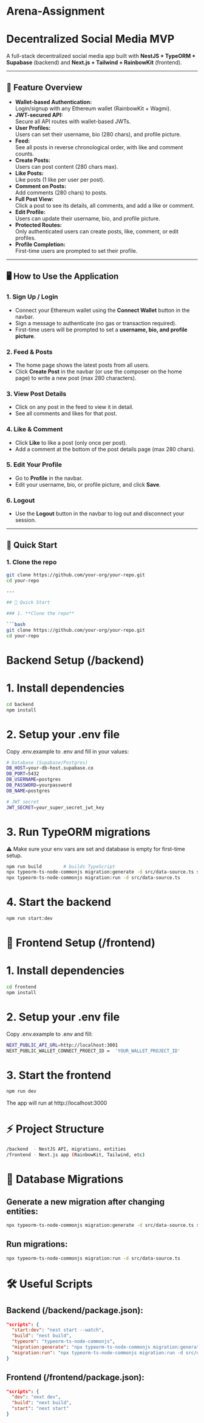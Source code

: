 # Arena-Assignment

# Decentralized Social Media MVP

A full-stack decentralized social media app built with **NestJS + TypeORM + Supabase** (backend) and **Next.js + Tailwind + RainbowKit** (frontend).

---

## 🚀 Feature Overview

- **Wallet-based Authentication:**  
  Login/signup with any Ethereum wallet (RainbowKit + Wagmi).
- **JWT-secured API:**  
  Secure all API routes with wallet-based JWTs.
- **User Profiles:**  
  Users can set their username, bio (280 chars), and profile picture.
- **Feed:**  
  See all posts in reverse chronological order, with like and comment counts.
- **Create Posts:**  
  Users can post content (280 chars max).
- **Like Posts:**  
  Like posts (1 like per user per post).
- **Comment on Posts:**  
  Add comments (280 chars) to posts.
- **Full Post View:**  
  Click a post to see its details, all comments, and add a like or comment.
- **Edit Profile:**  
  Users can update their username, bio, and profile picture.
- **Protected Routes:**  
  Only authenticated users can create posts, like, comment, or edit profiles.
- **Profile Completion:**  
  First-time users are prompted to set their profile.

---

## 🖥️ How to Use the Application

### 1. **Sign Up / Login**
- Connect your Ethereum wallet using the **Connect Wallet** button in the navbar.
- Sign a message to authenticate (no gas or transaction required).
- First-time users will be prompted to set a **username, bio, and profile picture**.

### 2. **Feed & Posts**
- The home page shows the latest posts from all users.
- Click **Create Post** in the navbar (or use the composer on the home page) to write a new post (max 280 characters).

### 3. **View Post Details**
- Click on any post in the feed to view it in detail.
- See all comments and likes for that post.

### 4. **Like & Comment**
- Click **Like** to like a post (only once per post).
- Add a comment at the bottom of the post details page (max 280 chars).

### 5. **Edit Your Profile**
- Go to **Profile** in the navbar.
- Edit your username, bio, or profile picture, and click **Save**.

### 6. **Logout**
- Use the **Logout** button in the navbar to log out and disconnect your session.

---

## 🏁 Quick Start

### 1. **Clone the repo**

```bash
git clone https://github.com/your-org/your-repo.git
cd your-repo

---

## 🏁 Quick Start

### 1. **Clone the repo**

```bash
git clone https://github.com/your-org/your-repo.git
cd your-repo
```

# Backend Setup (/backend)

# 1. Install dependencies

```bash
cd backend
npm install
```
# 2. Setup your .env file

Copy .env.example to .env and fill in your values:
```bash 
# Database (Supabase/Postgres)
DB_HOST=your-db-host.supabase.co
DB_PORT=5432
DB_USERNAME=postgres
DB_PASSWORD=yourpassword
DB_NAME=postgres

# JWT secret
JWT_SECRET=your_super_secret_jwt_key
```

# 3. Run TypeORM migrations
⚠️ Make sure your env vars are set and database is empty for first-time setup.

```bash
npm run build        # builds TypeScript
npx typeorm-ts-node-commonjs migration:generate -d src/data-source.ts src/migrations/InitSchema
npx typeorm-ts-node-commonjs migration:run -d src/data-source.ts
```

# 4. Start the backend
```bash
npm run start:dev
```

# 🎨 Frontend Setup (/frontend)
# 1. Install dependencies
```bash
cd frontend
npm install
```
# 2. Setup your .env file
Copy .env.example to .env and fill:

```bash
NEXT_PUBLIC_API_URL=http://localhost:3001
NEXT_PUBLIC_WALLET_CONNECT_PROECT_ID =  'YOUR_WALLET_PROJECT_ID'
```

# 3. Start the frontend
```bash
npm run dev
```
The app will run at http://localhost:3000

# ⚡ Project Structure
```bash
/backend  - NestJS API, migrations, entities
/frontend - Next.js app (RainbowKit, Tailwind, etc)
```
# 🏦 Database Migrations
## Generate a new migration after changing entities:

```bash
npx typeorm-ts-node-commonjs migration:generate -d src/data-source.ts src/migrations/YourMigrationName
```
## Run migrations:

```bash
npx typeorm-ts-node-commonjs migration:run -d src/data-source.ts
```
# 🛠️ Useful Scripts
## Backend (/backend/package.json):

```json 
"scripts": {
  "start:dev": "nest start --watch",
  "build": "nest build",
  "typeorm": "typeorm-ts-node-commonjs",
  "migration:generate": "npx typeorm-ts-node-commonjs migration:generate -d src/data-source.ts src/migrations/Auto",
  "migration:run": "npx typeorm-ts-node-commonjs migration:run -d src/data-source.ts"
}
```
## Frontend (/frontend/package.json):

```json
"scripts": {
  "dev": "next dev",
  "build": "next build",
  "start": "next start"
}
```